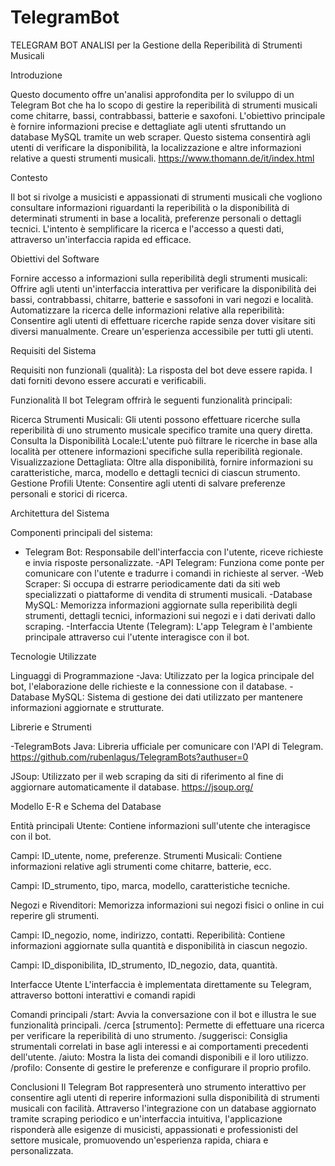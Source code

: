 # TelegramBot

TELEGRAM BOT ANALISI
 per la Gestione della Reperibilità di Strumenti Musicali

 Introduzione

Questo documento offre un'analisi approfondita per lo sviluppo di un Telegram Bot che ha lo scopo di gestire la reperibilità di strumenti musicali come chitarre, bassi, contrabbassi, batterie e saxofoni. L'obiettivo principale è fornire informazioni precise e dettagliate agli utenti sfruttando un database MySQL tramite un web scraper. Questo sistema consentirà agli utenti di verificare la disponibilità, la localizzazione e altre informazioni relative a questi strumenti musicali.
https://www.thomann.de/it/index.html 

Contesto

Il bot si rivolge a musicisti e appassionati di strumenti musicali che vogliono consultare informazioni riguardanti la reperibilità o la disponibilità di determinati strumenti in base a località, preferenze personali o dettagli tecnici. L'intento è semplificare la ricerca e l'accesso a questi dati, attraverso un'interfaccia rapida ed efficace.

Obiettivi del Software

Fornire accesso a informazioni sulla reperibilità degli strumenti musicali: Offrire agli utenti un'interfaccia interattiva per verificare la disponibilità dei bassi, contrabbassi, chitarre, batterie e sassofoni in vari negozi e località.
Automatizzare la ricerca delle informazioni relative alla reperibilità: Consentire agli utenti di effettuare ricerche rapide senza dover visitare siti diversi manualmente.
Creare un'esperienza accessibile per tutti gli utenti.

Requisiti del Sistema

Requisiti non funzionali (qualità):
La risposta del bot deve essere rapida.
I dati forniti devono essere accurati e verificabili.

Funzionalità
Il bot Telegram offrirà le seguenti funzionalità principali:

Ricerca Strumenti Musicali:
Gli utenti possono effettuare ricerche sulla reperibilità di uno strumento musicale specifico tramite una query diretta.
Consulta la Disponibilità Locale:L'utente può filtrare le ricerche in base alla località per ottenere informazioni specifiche sulla reperibilità regionale.
Visualizzazione Dettagliata:
Oltre alla disponibilità, fornire informazioni su caratteristiche, marca, modello e dettagli tecnici di ciascun strumento.
Gestione Profili Utente:
Consentire agli utenti di salvare preferenze personali e storici di ricerca.


Architettura del Sistema


Componenti principali del sistema:
- Telegram Bot:
Responsabile dell'interfaccia con l'utente, riceve richieste e invia risposte personalizzate.
-API Telegram:
Funziona come ponte per comunicare con l'utente e tradurre i comandi in richieste al server.
-Web Scraper:
Si occupa di estrarre periodicamente dati da siti web specializzati o piattaforme di vendita di strumenti musicali.
-Database MySQL:
Memorizza informazioni aggiornate sulla reperibilità degli strumenti, dettagli tecnici, informazioni sui negozi e i dati derivati dallo scraping.
-Interfaccia Utente (Telegram):
L'app Telegram è l'ambiente principale attraverso cui l'utente interagisce con il bot.


Tecnologie Utilizzate

Linguaggi di Programmazione
-Java: Utilizzato per la logica principale del bot, l'elaborazione delle richieste e la connessione con il database.
-Database MySQL: Sistema di gestione dei dati utilizzato per mantenere informazioni aggiornate e strutturate.

Librerie e Strumenti

-TelegramBots Java:
Libreria ufficiale per comunicare con l'API di Telegram. https://github.com/rubenlagus/TelegramBots?authuser=0



JSoup:
Utilizzato per il web scraping da siti di riferimento al fine di aggiornare automaticamente il database.
https://jsoup.org/

Modello E-R e Schema del Database

Entità principali
Utente: Contiene informazioni sull'utente che interagisce con il bot.

Campi: ID_utente, nome, preferenze.
Strumenti Musicali: Contiene informazioni relative agli strumenti come chitarre, batterie, ecc.

Campi: ID_strumento, tipo, marca, modello, caratteristiche tecniche.

Negozi e Rivenditori: Memorizza informazioni sui negozi fisici o online in cui reperire gli strumenti.

Campi: ID_negozio, nome, indirizzo, contatti.
Reperibilità: Contiene informazioni aggiornate sulla quantità e disponibilità in ciascun negozio.

Campi: ID_disponibilita, ID_strumento, ID_negozio, data, quantità.

Interfacce Utente
L'interfaccia è implementata direttamente su Telegram, attraverso bottoni interattivi e comandi rapidi

Comandi principali
/start: Avvia la conversazione con il bot e illustra le sue funzionalità principali.
/cerca [strumento]: Permette di effettuare una ricerca per verificare la reperibilità di uno strumento.
/suggerisci: Consiglia strumentali correlati in base agli interessi e ai comportamenti precedenti dell'utente.
/aiuto: Mostra la lista dei comandi disponibili e il loro utilizzo.
/profilo: Consente di gestire le preferenze e configurare il proprio profilo.

Conclusioni
Il Telegram Bot rappresenterà uno strumento interattivo per consentire agli utenti di reperire informazioni sulla disponibilità di strumenti musicali con facilità. Attraverso l'integrazione con un database aggiornato tramite scraping periodico e un'interfaccia intuitiva, l'applicazione risponderà alle esigenze di musicisti, appassionati e professionisti del settore musicale, promuovendo un'esperienza rapida, chiara e personalizzata.
